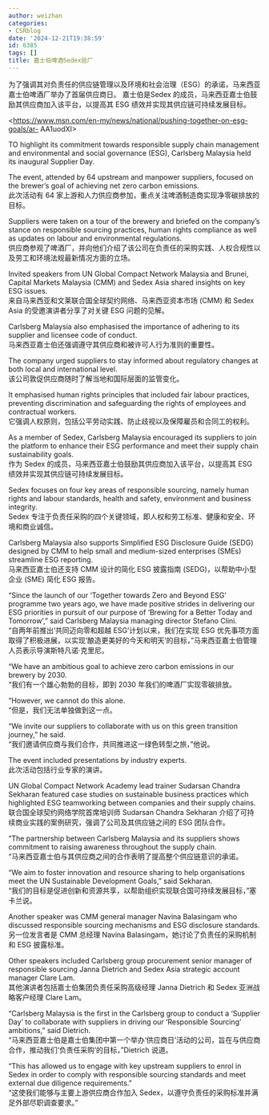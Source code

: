 ```yaml
---
author: weizhan
categories:
- CSRblog
date: '2024-12-21T19:38:59'
id: 6385
tags: []
title: 嘉士伯啤酒Sedex验厂
---
```


为了强调其对负责任的供应链管理以及环境和社会治理（ESG）的承诺，马来西亚嘉士伯啤酒厂举办了首届供应商日。 嘉士伯是Sedex
的成员，马来西亚嘉士伯鼓励其供应商加入该平台，以提高其 ESG 绩效并实现其供应链可持续发展目标。

<https://www.msn.com/en-my/news/national/pushing-together-on-esg-goals/ar-
AA1uodXI>

TO highlight its commitment towards responsible supply chain management and
environmental and social governance (ESG), Carlsberg Malaysia held its
inaugural Supplier Day.  

The event, attended by 64 upstream and manpower suppliers, focused on the
brewer’s goal of achieving net zero carbon emissions.  
此次活动有 64 家上游和人力供应商参加，重点关注啤酒制造商实现净零碳排放的目标。

Suppliers were taken on a tour of the brewery and briefed on the company’s
stance on responsible sourcing practices, human rights compliance as well as
updates on labour and environmental regulations.  
供应商参观了啤酒厂，并向他们介绍了该公司在负责任的采购实践、人权合规性以及劳工和环境法规最新情况方面的立场。

Invited speakers from UN Global Compact Network Malaysia and Brunei, Capital
Markets Malaysia (CMM) and Sedex Asia shared insights on key ESG issues.  
来自马来西亚和文莱联合国全球契约网络、马来西亚资本市场 (CMM) 和 Sedex Asia 的受邀演讲者分享了对关键 ESG 问题的见解。

Carlsberg Malaysia also emphasised the importance of adhering to its supplier
and licensee code of conduct.  
马来西亚嘉士伯还强调遵守其供应商和被许可人行为准则的重要性。

The company urged suppliers to stay informed about regulatory changes at both
local and international level.  
该公司敦促供应商随时了解当地和国际层面的监管变化。

It emphasised human rights principles that included fair labour practices,
preventing discrimination and safeguarding the rights of employees and
contractual workers.  
它强调人权原则，包括公平劳动实践、防止歧视以及保障雇员和合同工的权利。

As a member of Sedex, Carlsberg Malaysia encouraged its suppliers to join the
platform to enhance their ESG performance and meet their supply chain
sustainability goals.  
作为 Sedex 的成员，马来西亚嘉士伯鼓励其供应商加入该平台，以提高其 ESG 绩效并实现其供应链可持续发展目标。

Sedex focuses on four key areas of responsible sourcing, namely human rights
and labour standards, health and safety, environment and business integrity.  
Sedex 专注于负责任采购的四个关键领域，即人权和劳工标准、健康和安全、环境和商业诚信。

Carlsberg Malaysia also supports Simplified ESG Disclosure Guide (SEDG)
designed by CMM to help small and medium-sized enterprises (SMEs) streamline
ESG reporting.  
马来西亚嘉士伯还支持 CMM 设计的简化 ESG 披露指南 (SEDG)，以帮助中小型企业 (SME) 简化 ESG 报告。

“Since the launch of our ‘Together towards Zero and Beyond ESG’ programme two
years ago, we have made positive strides in delivering our ESG priorities in
pursuit of our purpose of ‘Brewing for a Better Today and Tomorrow’,” said
Carlsberg Malaysia managing director Stefano Clini.  
“自两年前推出‘共同迈向零和超越 ESG’计划以来，我们在实现 ESG
优先事项方面取得了积极进展，以实现‘酿造更美好的今天和明天’的目标，”马来西亚嘉士伯管理人员表示导演斯特凡诺·克里尼。

“We have an ambitious goal to achieve zero carbon emissions in our brewery by
2030.  
“我们有一个雄心勃勃的目标，即到 2030 年我们的啤酒厂实现零碳排放。

“However, we cannot do this alone.  
“但是，我们无法单独做到这一点。

“We invite our suppliers to collaborate with us on this green transition
journey,” he said.  
“我们邀请供应商与我们合作，共同推进这一绿色转型之旅，”他说。

The event included presentations by industry experts.  
此次活动包括行业专家的演讲。

UN Global Compact Network Academy lead trainer Sudarsan Chandra Sekharan
featured case studies on sustainable business practices which highlighted ESG
teamworking between companies and their supply chains.  
联合国全球契约网络学院首席培训师 Sudarsan Chandra Sekharan 介绍了可持续商业实践的案例研究，强调了公司及其供应链之间的 ESG
团队合作。

“The partnership between Carlsberg Malaysia and its suppliers shows commitment
to raising awareness throughout the supply chain.  
“马来西亚嘉士伯与其供应商之间的合作表明了提高整个供应链意识的承诺。

“We aim to foster innovation and resource sharing to help organisations meet
the UN Sustainable Development Goals,” said Sekharan.  
“我们的目标是促进创新和资源共享，以帮助组织实现联合国可持续发展目标，”塞卡兰说。

Another speaker was CMM general manager Navina Balasingam who discussed
responsible sourcing mechanisms and ESG disclosure standards.  
另一位发言者是 CMM 总经理 Navina Balasingam，她讨论了负责任的采购机制和 ESG 披露标准。

Other speakers included Carlsberg group procurement senior manager of
responsible sourcing Janna Dietrich and Sedex Asia strategic account manager
Clare Lam.  
其他演讲者包括嘉士伯集团负责任采购高级经理 Janna Dietrich 和 Sedex 亚洲战略客户经理 Clare Lam。

“Carlsberg Malaysia is the first in the Carlsberg group to conduct a ‘Supplier
Day’ to collaborate with suppliers in driving our ‘Responsible Sourcing’
ambitions,” said Dietrich.  
“马来西亚嘉士伯是嘉士伯集团中第一个举办‘供应商日’活动的公司，旨在与供应商合作，推动我们‘负责任采购’的目标，”Dietrich 说道。

“This has allowed us to engage with key upstream suppliers to enrol in Sedex
in order to comply with responsible sourcing standards and meet external due
diligence requirements.”  
“这使我们能够与主要上游供应商合作加入 Sedex，以遵守负责任的采购标准并满足外部尽职调查要求。”

